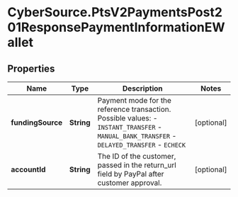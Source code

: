 # CyberSource.PtsV2PaymentsPost201ResponsePaymentInformationEWallet

## Properties
Name | Type | Description | Notes
------------ | ------------- | ------------- | -------------
**fundingSource** | **String** | Payment mode for the reference transaction. Possible values: - `INSTANT_TRANSFER` - `MANUAL_BANK_TRANSFER` - `DELAYED_TRANSFER` - `ECHECK`  | [optional] 
**accountId** | **String** | The ID of the customer, passed in the return_url field by PayPal after customer approval.  | [optional] 


